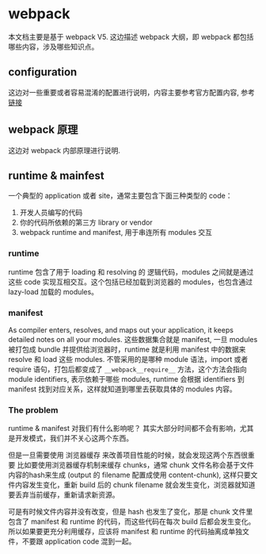 webpack
==============================

本文档主要是基于 webpack V5. 这边描述 webpack 大纲，即 webpack 都包括哪些内容，涉及哪些知识点。

## configuration

这边对一些重要或者容易混淆的配置进行说明，内容主要参考官方配置内容, 参考[链接](https://webpack.js.org/configuration/#options)

## webpack 原理

这边对 webpack 内部原理进行说明.

## runtime & mainfest

一个典型的 application 或者 site，通常主要包含下面三种类型的 code：
1. 开发人员编写的代码
2. 你的代码所依赖的第三方 library or vendor
3. webpack runtime and manifest, 用于串连所有 modules 交互

### runtime

runtime 包含了用于 loading 和 resolving 的 逻辑代码，modules 之间就是通过这些 code 实现互相交互。这个包括已经加载到浏览器的 modules，也包含通过 lazy-load 加载的 modules。

### manifest

As compiler enters, resolves, and maps out your application, it keeps detailed notes on all your modules. 这些数据集合就是 manifest, 一旦 modules 被打包成 bundle 并提供给浏览器时，runtime 就是利用 manifest 中的数据来 resolve 和 load 这些 modules. 不管采用的是哪种 module 语法，import 或者 require 语句，打包后都变成了 `__webpack__require__` 方法，这个方法会指向 module identifiers, 表示依赖于哪些 modules, runtime 会根据 identifiers 到 manifest 找到对应关系，这样就知道到哪里去获取具体的 modules 内容。

### The problem

runtime & manifest 对我们有什么影响呢？
其实大部分时间都不会有影响，尤其是开发模式，我们并不关心这两个东西。

但是一旦需要使用 浏览器缓存 来改善项目性能的时候，就会发现这两个东西很重要
比如要使用浏览器缓存机制来缓存 chunks，通常 chunk 文件名称会基于文件内容的hash来生成 (output 的 filename 配置成使用 content-chunk), 这样只要文件内容发生变化，重新 build 后的 chunk filename 就会发生变化，浏览器就知道要丢弃当前缓存，重新请求新资源。

可是有时候文件内容并没有改变，但是 hash 也发生了变化，那是 chunk 文件里包含了 manifest 和 runtime 的代码，而这些代码在每次 build 后都会发生变化。所以如果要更充分利用缓存，应该将 manifest 和 runtime 的代码抽离成单独文件，不要跟 application code 混到一起。

